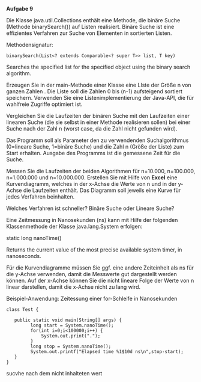 **Aufgabe 9**

Die Klasse java.util.Collections enthält eine Methode, die binäre Suche (Methode binarySearch()) auf Listen realisiert. Binäre Suche ist eine effizientes Verfahren zur Suche von Elementen in sortierten Listen.

Methodensignatur:

	binarySearch(List<? extends Comparable<? super T>> list, T key)
>
Searches the specified list for the specified object using the binary search algorithm.



Erzeugen Sie in der main-Methode einer Klasse eine LIste der Größe n von ganzen Zahlen . Die Liste soll die Zahlen 0 bis (n-1) aufsteigend sortiert speichern. Verwenden Sie eine Listenimplementierung der Java-API, die für wahlfreie Zugriffe optimiert ist.

Vergleichen Sie die Laufzeiten der binären Suche mit den Laufzeiten einer linearen Suche (die sie selbst in einer Methode realisieren sollen) bei einer Suche nach der Zahl n (worst case, da die Zahl nicht gefunden wird).

Das Programm soll als Parameter den zu verwendenden Suchalgorithmus (0=lineare Suche, 1=binäre Suche) und die Zahl n (Größe der Liste) zum Start erhalten. Ausgabe des Programms ist die gemessene Zeit für die Suche.

Messen Sie die Laufzeiten der beiden Algorithmen für n=10.000, n=100.000, n=1.000.000 und n=10.000.000. Erstellen Sie mit Hilfe von **Excel** eine Kurvendiagramm, welches in der x-Achse die Werte von n und in der y-Achse die Laufzeiten enthält. Das Diagramm soll jeweils eine Kurve für jedes Verfahren beinhalten.

Welches Verfahren ist schneller? Binäre Suche oder Lineare Suche?

Eine Zeitmessung in Nanosekunden (ns) kann mit Hilfe der folgenden Klassenmethode der Klasse java.lang.System erfolgen:

static long nanoTime()

Returns the current value of the most precise available system timer, in nanoseconds.

Für die Kurvendiagramme müssen Sie ggf. eine andere Zeiteinheit als ns für die y-Achse verwenden, damit die Messwerte gut dargestellt werden können. Auf der x-Achse können Sie die nicht lineare Folge der Werte von n linear darstellen, damit die x-Achse nicht zu lang wird.

Beispiel-Anwendung: Zeitessung einer for-Schleife in Nanosekunden

    
    class Test {
    
       public static void main(String[] args) {
             long start = System.nanoTime();
             for(int i=0;i<100000;i++) {
                 System.out.print(".");
             }
             long stop = System.nanoTime();
             System.out.printf("Elapsed time %1$10d ns\n",stop-start);
       }
    }


sucvhe nach dem nicht inhalteten wert